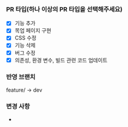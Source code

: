 ### PR 타입(하나 이상의 PR 타입을 선택해주세요)
- [x] 기능 추가
- [x] 목업 페이지 구현
- [x] CSS 수정
- [x] 기능 삭제
- [x] 버그 수정
- [x] 의존성, 환경 변수, 빌드 관련 코드 업데이트

### 반영 브랜치
feature/ -> dev

### 변경 사항
- 

